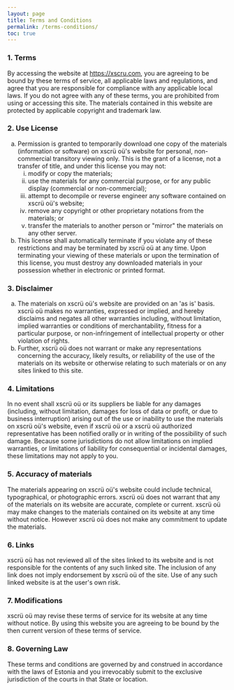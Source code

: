 ```yaml
---
layout: page
title: Terms and Conditions
permalink: /terms-conditions/
toc: true
---
```


<h3>1. Terms</h3>
<p>By accessing the website at <a href="https://xscru.com">https://xscru.com</a>, you are agreeing to be bound by these terms of service, all applicable laws and regulations, and agree that you are responsible for compliance with any applicable local laws. If you do not agree with any of these terms, you are prohibited from using or accessing this site. The materials contained in this website are protected by applicable copyright and trademark law.</p>
<h3>2. Use License</h3>
<ol type="a">
   <li>Permission is granted to temporarily download one copy of the materials (information or software) on xscrü oü's website for personal, non-commercial transitory viewing only. This is the grant of a license, not a transfer of title, and under this license you may not:
   <ol type="i">
       <li>modify or copy the materials;</li>
       <li>use the materials for any commercial purpose, or for any public display (commercial or non-commercial);</li>
       <li>attempt to decompile or reverse engineer any software contained on xscrü oü's website;</li>
       <li>remove any copyright or other proprietary notations from the materials; or</li>
       <li>transfer the materials to another person or "mirror" the materials on any other server.</li>
   </ol>
    </li>
   <li>This license shall automatically terminate if you violate any of these restrictions and may be terminated by xscrü oü at any time. Upon terminating your viewing of these materials or upon the termination of this license, you must destroy any downloaded materials in your possession whether in electronic or printed format.</li>
</ol>
<h3>3. Disclaimer</h3>
<ol type="a">
   <li>The materials on xscrü oü's website are provided on an 'as is' basis. xscrü oü makes no warranties, expressed or implied, and hereby disclaims and negates all other warranties including, without limitation, implied warranties or conditions of merchantability, fitness for a particular purpose, or non-infringement of intellectual property or other violation of rights.</li>
   <li>Further, xscrü oü does not warrant or make any representations concerning the accuracy, likely results, or reliability of the use of the materials on its website or otherwise relating to such materials or on any sites linked to this site.</li>
</ol>
<h3>4. Limitations</h3>
<p>In no event shall xscrü oü or its suppliers be liable for any damages (including, without limitation, damages for loss of data or profit, or due to business interruption) arising out of the use or inability to use the materials on xscrü oü's website, even if xscrü oü or a xscrü oü authorized representative has been notified orally or in writing of the possibility of such damage. Because some jurisdictions do not allow limitations on implied warranties, or limitations of liability for consequential or incidental damages, these limitations may not apply to you.</p>
<h3>5. Accuracy of materials</h3>
<p>The materials appearing on xscrü oü's website could include technical, typographical, or photographic errors. xscrü oü does not warrant that any of the materials on its website are accurate, complete or current. xscrü oü may make changes to the materials contained on its website at any time without notice. However xscrü oü does not make any commitment to update the materials.</p>
<h3>6. Links</h3>
<p>xscrü oü has not reviewed all of the sites linked to its website and is not responsible for the contents of any such linked site. The inclusion of any link does not imply endorsement by xscrü oü of the site. Use of any such linked website is at the user's own risk.</p>
<h3>7. Modifications</h3>
<p>xscrü oü may revise these terms of service for its website at any time without notice. By using this website you are agreeing to be bound by the then current version of these terms of service.</p>
<h3>8. Governing Law</h3>
<p>These terms and conditions are governed by and construed in accordance with the laws of Estonia and you irrevocably submit to the exclusive jurisdiction of the courts in that State or location.</p>